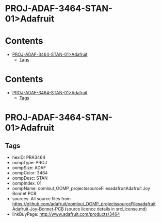 
PROJ-ADAF-3464-STAN-01>Adafruit
===============================

Contents
========

* [PROJ-ADAF-3464-STAN-01>Adafruit](#proj-adaf-3464-stan-01adafruit)
	* [Tags](#tags)

Contents
========

* [PROJ-ADAF-3464-STAN-01>Adafruit](#proj-adaf-3464-stan-01adafruit)
	* [Tags](#tags)

# PROJ-ADAF-3464-STAN-01>Adafruit

## Tags

- hexID: PRA3464
- oompType: PROJ
- oompSize: ADAF
- oompColor: 3464
- oompDesc: STAN
- oompIndex: 01
- oompName: oomlout_OOMP_projectssourceFilesadafruitAdafruit Joy Bonnet PCB
- sources: All source files from https://github.com/adafruit/oomlout_OOMP_projectssourceFilesadafruitAdafruit-Joy-Bonnet-PCB (source licence details in srcLicense.md)
- linkBuyPage: http://www.adafruit.com/products/3464
